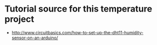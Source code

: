 # Tutorial source for this temperature project

 - http://www.circuitbasics.com/how-to-set-up-the-dht11-humidity-sensor-on-an-arduino/
